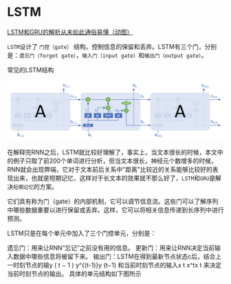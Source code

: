 <!--
 * @Author: matiastang
 * @Date: 2021-12-15 11:41:40
 * @LastEditors: matiastang
 * @LastEditTime: 2022-08-08 17:09:20
 * @FilePath: /matias-AI/md/RNN/LSTM.md
 * @Description: LSTM
-->
# LSTM

[LSTM和GRU的解析从未如此通俗易懂（动图）](http://www.360doc.com/content/19/0330/20/7669533_825345291.shtml)

`LSTM`设计了 `门控（gate）` 结构，控制信息的保留和丢弃。LSTM有三个门，分别是：`遗忘门（forget gate）`，`输入门（input gate）`和`输出门（output gate）`。

常见的LSTM结构

![LSTM内部结构意图](../images/lstm_inner_structure.png)

在解释完RNN之后，LSTM就比较好理解了，事实上，当文本很长的时候，本文中的例子只取了前200个单词进行分析，但当文本很长，神经元个数增多的时候，RNN就会出现弊端，它对于文本前后关系中"距离"比较近的关系能够比较好的表现出来，也就是短期记忆，这样对于长文本的效果就不那么好了，`LSTM`和`GRU`是解决`短期记忆`的方案。

它们具有称为门（gate）的内部机制，它可以调节信息流。这些门可以了解序列中哪些数据重要以进行保留或丢弃。这样，它可以将相关信息传递到长序列中进行预测。

LSTM只是在每个单元中加入了三个门控单元，分别是：

遗忘门：用来让RNN“忘记”之前没有用的信息。
更新门：用来让RNN决定当前输入数据中哪些信息将被留下来。
输出门：LSTM在得到最新节点状态c后，结合上一时刻节点的输y ( t − 1 ) y^{(t-1)}y 
(t−1)
  和当前时刻节点的输入x t x^tx 
t
 来决定当前时刻节点的输出。
具体的单元结构如下图所示